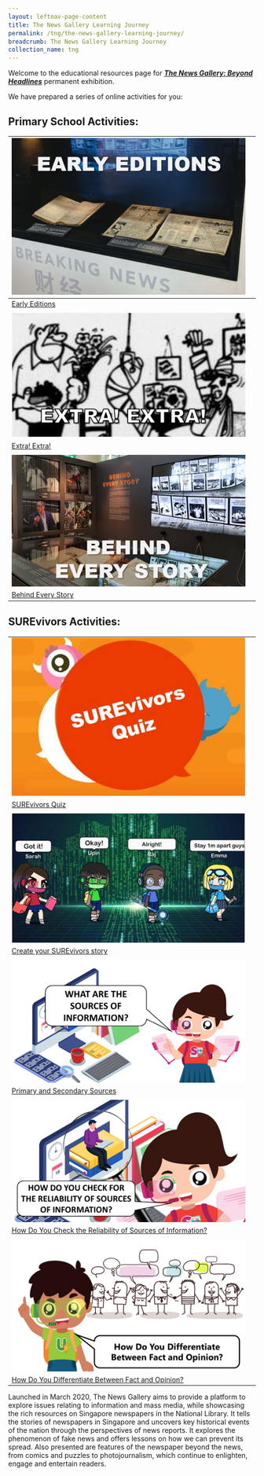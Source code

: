 ```yaml
---
layout: leftnav-page-content
title: The News Gallery Learning Journey
permalink: /tng/the-news-gallery-learning-journey/
breadcrumb: The News Gallery Learning Journey
collection_name: tng
---
```


Welcome to the educational resources page for [***The News Gallery: Beyond Headlines***](https://exhibitions.nlb.gov.sg/exhibitions/current-exhibitions/newsgallery) permanent exhibition. 

We have prepared a series of online activities for you:

## **Primary School Activities:**

| ![](../images/Early-Editions-4in.JPG)                        |      |
| ------------------------------------------------------------ | ---- |
| [Early Editions](https://sure.nlb.gov.sg/tng/pri-activity/)  |      |
|                                                              |      |
| ![](../images/Extra-Extra-4in.JPG)                           |      |
| [Extra! Extra!](https://sure.nlb.gov.sg/tng/pri-activity2/)  |      |
|                                                              |      |
| ![](../images/Behind-Every-Story-4in.JPG)                    |      |
| [Behind Every Story](https://sure.nlb.gov.sg/tng/pri-activity3/) |      |



## SUREvivors Activities:

|                                                              |      |
| ------------------------------------------------------------ | ---- |
| ![](../images/SUREvivors-quiz-thmb.JPG)                      |      |
| [SUREvivors Quiz](https://sure.nlb.gov.sg/tng/surevivors-activity/) |      |
|                                                              |      |
| ![](../images/SUREvivors-gacha2.JPG)                         |      |
| [Create your SUREvivors story](/tng/surevivors-activity2/)   |      |
|                                                              |      |
| ![](../images/SUREvivors-activity3.png)                      |      |
| [Primary and Secondary Sources](/tng/surevivors-activity3/)  |      |
|                                                              |      |
| ![](../images/SURE-Activity4-feature-image-FB.png)           |      |
| [How Do You Check the Reliability of Sources of Information?](/tng/surevivors-activity4/) |      |
|                                                              |      |
| ![](../images/SURE-Activity-5-feature-image-FB.png)          |      |
| [How Do You Differentiate Between Fact and Opinion?](/tng/surevivors-activity5/) |      |



Launched in March 2020, The News Gallery aims to provide a platform to explore issues relating to information and mass media, while showcasing the rich resources on Singapore newspapers in the National Library. It tells the stories of newspapers in Singapore and uncovers key historical events of the nation through the perspectives of news reports. It explores the phenomenon of fake news and offers lessons on how we can prevent its spread. Also presented are features of the newspaper beyond the news, from comics and puzzles to photojournalism, which continue to enlighten, engage and entertain readers. 
